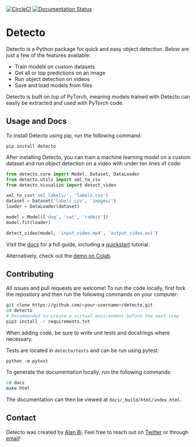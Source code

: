 [![CircleCI](https://circleci.com/gh/alankbi/detecto/tree/master.svg?style=svg)](https://circleci.com/gh/alankbi/detecto/tree/master)
[![Documentation Status](https://readthedocs.org/projects/detecto/badge/?version=latest)](https://detecto.readthedocs.io/en/latest/?badge=latest)

# Detecto

Detecto is a Python package for quick and easy object detection. Below are just a few of the features available:

* Train models on custom datasets
* Get all or top predictions on an image
* Run object detection on videos
* Save and load models from files

Detecto is built on top of PyTorch, meaning models trained with Detecto can easily be extracted and used with PyTorch code. 

## Usage and Docs

To install Detecto using pip, run the following command:

`pip install detecto`

After installing Detecto, you can train a machine learning model on a custom dataset and run object detection on a video with under ten lines of code:

```python
from detecto.core import Model, Dataset, DataLoader
from detecto.utils import xml_to_csv
from detecto.visualize import detect_video

xml_to_csv('xml_labels/', 'labels.csv')
dataset = Dataset('labels.csv', 'images/')
loader = DataLoader(dataset)

model = Model(['dog', 'cat', 'rabbit'])
model.fit(loader)

detect_video(model, 'input_video.mp4', 'output_video.avi')
```

Visit the [docs](https://detecto.readthedocs.io/) for a full guide, including a [quickstart](https://detecto.readthedocs.io/en/latest/usage/quickstart.html) tutorial.

Alternatively, check out the [demo on Colab](https://colab.research.google.com/drive/1ISaTV5F-7b4i2QqtjTa7ToDPQ2k8qEe0).  

## Contributing

All issues and pull requests are welcome! To run the code locally, first fork the repository and then run the following commands on your computer: 

```bash
git clone https://github.com/<your-username>/detecto.git
cd detecto
# Recommended to create a virtual environment before the next step
pip3 install -r requirements.txt
```

When adding code, be sure to write unit tests and docstrings where necessary. 

Tests are located in `detecto/tests` and can be run using pytest:

`python -m pytest`

To generate the documentation locally, run the following commands:

```bash
cd docs
make html
```

The documentation can then be viewed at `docs/_build/html/index.html`.

## Contact

Detecto was created by [Alan Bi](https://www.alanbi.com/). Feel free to reach out on [Twitter](https://twitter.com/alankbi) or through [email](mailto:alan.bi326@gmail.com)!
